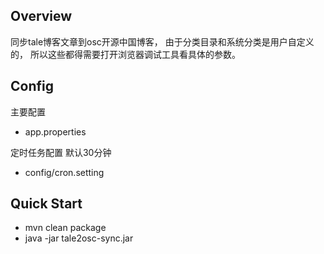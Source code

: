 ## Overview
同步tale博客文章到osc开源中国博客，
由于分类目录和系统分类是用户自定义的，
所以这些都得需要打开浏览器调试工具看具体的参数。

## Config
主要配置
- app.properties

定时任务配置 默认30分钟
- config/cron.setting

## Quick Start
- mvn clean package
- java -jar tale2osc-sync.jar


